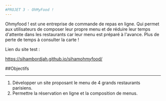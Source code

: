 ```yaml
---
#PROJET 3 - OhMyFood !
---
```


Ohmyfood ! est une entreprise de commande de repas en ligne. Qui permet aux utilisateurs de composer leur propre menu et de réduire leur temps d'attente dans les restaurants car leur menu est préparé à l'avance. Plus de perte de temps à consulter la carte !

Lien du site test :

https://sihambordjah.github.io/sihamohmyfood/

##Objectifs

---

1. Développer un site proposant le menu de 4 grands restaurants parisiens.
2. Permettre la réservation en ligne et la composition de menus.

